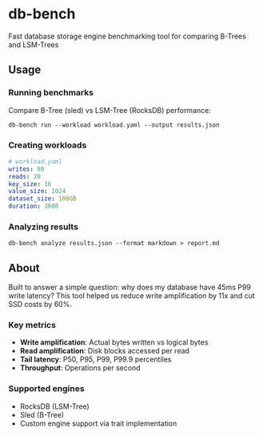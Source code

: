 # db-bench

Fast database storage engine benchmarking tool for comparing B-Trees and LSM-Trees

## Usage

### Running benchmarks

Compare B-Tree (sled) vs LSM-Tree (RocksDB) performance:

```
db-bench run --workload workload.yaml --output results.json
```

### Creating workloads

```yaml
# workload.yaml
writes: 80
reads: 20
key_size: 16
value_size: 1024
dataset_size: 100GB
duration: 3600
```

### Analyzing results

```
db-bench analyze results.json --format markdown > report.md
```

## About

Built to answer a simple question: why does my database have 45ms P99 write latency? This tool helped us reduce write amplification by 11x and cut SSD costs by 60%.

### Key metrics

- **Write amplification**: Actual bytes written vs logical bytes
- **Read amplification**: Disk blocks accessed per read
- **Tail latency**: P50, P95, P99, P99.9 percentiles
- **Throughput**: Operations per second

### Supported engines

- RocksDB (LSM-Tree)
- Sled (B-Tree)
- Custom engine support via trait implementation